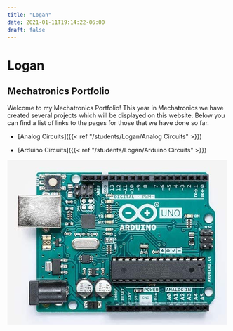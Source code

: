 ```yaml
---
title: "Logan"
date: 2021-01-11T19:14:22-06:00
draft: false
---
```


# Logan

## Mechatronics Portfolio

Welcome to my Mechatronics Portfolio! This year in Mechatronics we have created several projects which will be displayed on this website. Below you can find a list of links to the pages for those that we have done so far.

* [Analog Circuits]({{< ref "/students/Logan/Analog Circuits" >}})

* [Arduino Circuits]({{< ref "/students/Logan/Arduino Circuits" >}})

![image](images/arduino.jpg)